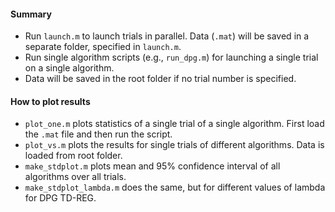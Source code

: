 #### Summary
* Run `launch.m` to launch trials in parallel. Data (`.mat`) will be saved in a separate folder, specified in `launch.m`.  
* Run single algorithm scripts (e.g., `run_dpg.m`) for launching a single trial on a single algorithm.  
* Data will be saved in the root folder if no trial number is specified.  

#### How to plot results
* `plot_one.m` plots statistics of a single trial of a single algorithm. First load the `.mat` file and then run the script.
* `plot_vs.m` plots the results for single trials of different algorithms. Data is loaded from root folder.
* `make_stdplot.m` plots mean and 95% confidence interval of all algorithms over all trials.
* `make_stdplot_lambda.m` does the same, but for different values of lambda for DPG TD-REG.
